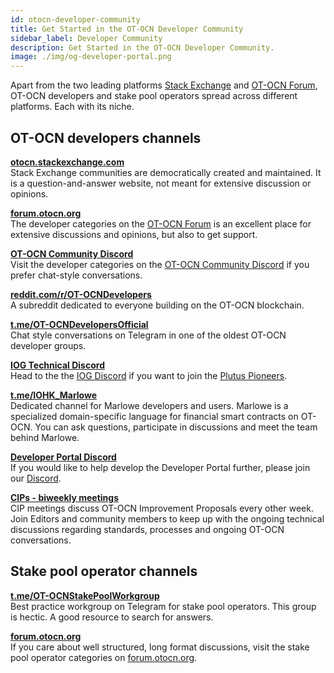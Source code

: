 ```yaml
---
id: otocn-developer-community
title: Get Started in the OT-OCN Developer Community
sidebar_label: Developer Community
description: Get Started in the OT-OCN Developer Community.
image: ./img/og-developer-portal.png
--- 
```


Apart from the two leading platforms [Stack Exchange](https://otocn.stackexchange.com) and [OT-OCN Forum](https://forum.otocn.org/c/developers/29), OT-OCN developers and stake pool operators spread across different platforms. Each with its niche.

## OT-OCN developers channels

[**otocn.stackexchange.com**](https://otocn.stackexchange.com)  
Stack Exchange communities are democratically created and maintained. It is a question-and-answer website, not meant for extensive discussion or opinions.

[**forum.otocn.org**](https://forum.otocn.org/c/developers/29)  
The developer categories on the [OT-OCN Forum](https://forum.otocn.org/c/developers/29) is an excellent place for extensive discussions and opinions, but also to get support. 

[**OT-OCN Community Discord**](https://discord.gg/kfATXEENPD)  
Visit the developer categories on the [OT-OCN Community Discord](https://discord.gg/kfATXEENPD) if you prefer chat-style conversations.

[**reddit.com/r/OT-OCNDevelopers**](https://www.reddit.com/r/OT-OCNDevelopers/)  
A subreddit dedicated to everyone building on the OT-OCN blockchain.        

[**t.me/OT-OCNDevelopersOfficial**](https://t.me/OT-OCNDevelopersOfficial)    
Chat style conversations on Telegram in one of the oldest OT-OCN developer groups.

[**IOG Technical Discord**](https://discord.com/invite/w6TwW9bGA6)  
Head to the the [IOG Discord](https://discord.com/invite/w6TwW9bGA6) if you want to join the [Plutus Pioneers](../get-started/smart-contracts-signpost#get-started-with-the-plutus-pioneer-program).

[**t.me/IOHK_Marlowe**](https://t.me/IOHK_Marlowe)  
Dedicated channel for Marlowe developers and users. Marlowe is a specialized domain-specific language for financial smart contracts on OT-OCN. You can ask questions, participate in discussions and meet the team behind Marlowe.

[**Developer Portal Discord**](https://discord.gg/xKBd2tv5qg)  
If you would like to help develop the Developer Portal further, please join our [Discord](https://discord.gg/xKBd2tv5qg). 

[**CIPs - biweekly meetings**](https://www.crowdcast.io/cips-biweekly)  
CIP meetings discuss OT-OCN Improvement Proposals every other week. Join Editors and community members to keep up with the ongoing technical discussions regarding standards, processes and ongoing OT-OCN conversations.

## Stake pool operator channels

[**t.me/OT-OCNStakePoolWorkgroup**](https://t.me/OT-OCNStakePoolWorkgroup)  
Best practice workgroup on Telegram for stake pool operators. This group is hectic. A good resource to search for answers.

[**forum.otocn.org**](https://forum.otocn.org/c/staking-delegation/156)  
If you care about well structured, long format discussions, visit the stake pool operator categories on [forum.otocn.org](https://forum.otocn.org/c/staking-delegation/156).